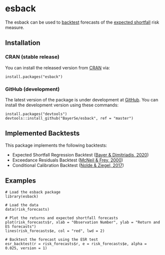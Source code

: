 # esback

The esback can be used to [backtest](https://en.wikipedia.org/wiki/Backtesting) forecasts of the
[expected shortfall](https://en.wikipedia.org/wiki/Expected_shortfall) risk measure.

## Installation

### CRAN (stable release)

You can install the released version from
[CRAN](https://cran.r-project.org/) via:

    install.packages("esback")


### GitHub (development)

The latest version of the package is under development at [GitHub](https://github.com/BayerSe/esback). 
You can install the development version using these commands:

    install.packages("devtools")
    devtools::install_github("BayerSe/esback", ref = "master")
    
## Implemented Backtests

This package implements the following backtests:

* Expected Shortfall Regression Backtest ([Bayer & Dimitriadis, 2020])
* Exceedance Residuals Backtest ([McNeil & Frey, 2000])
* Conditional Calibration Backtest ([Nolde & Ziegel, 2017])

## Examples

    # Load the esback package
    library(esback)
   
    # Load the data
    data(risk_forecasts)
    
    # Plot the returns and expected shortfall forecasts
    plot(risk_forecasts$r, xlab = "Observation Number", ylab = "Return and ES forecasts")
    lines(risk_forecasts$e, col = "red", lwd = 2)
  
    # Backtest the forecast using the ESR test
    esr_backtest(r = risk_forecasts$r, e = risk_forecasts$e, alpha = 0.025, version = 1)


[McNeil & Frey (2000)]: https://doi.org/10.1016/S0927-5398(00)00012-8
[McNeil & Frey, 2000]: https://doi.org/10.1016/S0927-5398(00)00012-8
[Nolde & Ziegel (2017)]: https://projecteuclid.org/euclid.aoas/1514430265
[Nolde & Ziegel, 2017]: https://projecteuclid.org/euclid.aoas/1514430265
[Bayer & Dimitriadis (2020)]: https://doi.org/10.1093/jjfinec/nbaa013
[Bayer & Dimitriadis, 2020]: https://doi.org/10.1093/jjfinec/nbaa013
